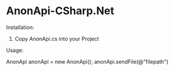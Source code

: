 # AnonApi-CSharp.Net


Installation:
1. Copy AnonApi.cs into your Project

Usage:

AnonApi anonApi = new AnonApi();
anonApi.sendFile(@"filepath")
